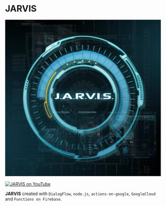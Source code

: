 # JARVIS

![JARVIS](doc/jarvis.jpg)

[![JARVIS on YouTube](http://img.youtube.com/vi/-ZJSKCOExt0/0.jpg)](http://www.youtube.com/watch?v=-ZJSKCOExt0 "JARVIS on YouTube")

**JARVIS** created with `DialogFlow`, `node.js`, `actions-on-google`, `GoogleCloud` and `Functions on Firebase`.